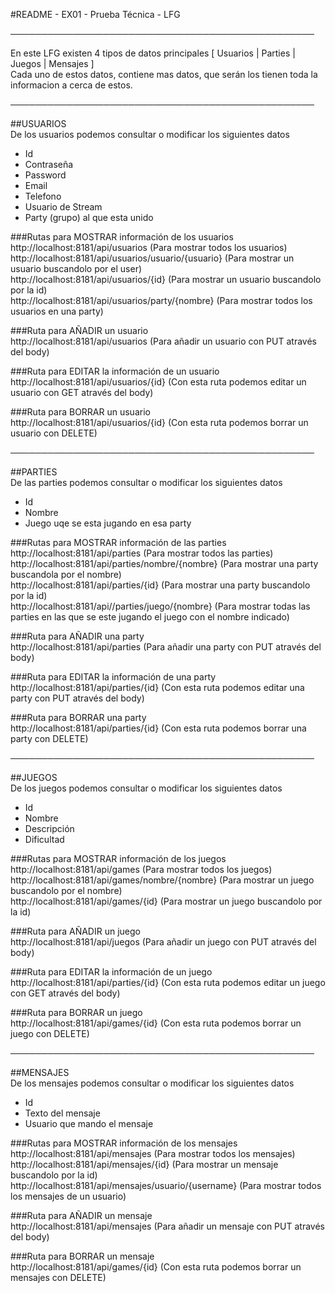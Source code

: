 
#README - EX01 - Prueba Técnica - LFG

─────────────────────────────────────────────────

En este LFG existen 4 tipos de datos principales [ Usuarios | Parties | Juegos | Mensajes ]<br />
Cada uno de estos datos, contiene mas datos, que serán los tienen toda la informacion a cerca de estos.

─────────────────────────────────────────────────

##USUARIOS<br />
De los usuarios podemos consultar o modificar los siguientes datos
- Id
- Contraseña
- Password
- Email
- Telefono
- Usuario de Stream
- Party (grupo) al que esta unido

###Rutas para MOSTRAR información de los usuarios<br />
http://localhost:8181/api/usuarios (Para mostrar todos los usuarios)<br />
http://localhost:8181/api/usuarios/usuario/{usuario} (Para mostrar un usuario buscandolo por el user)<br />
http://localhost:8181/api/usuarios/{id} (Para mostrar un usuario buscandolo por la id)<br />
http://localhost:8181/api/usuarios/party/{nombre} (Para mostrar todos los usuarios en una party)

###Ruta para AÑADIR un usuario<br />
http://localhost:8181/api/usuarios (Para añadir un usuario con PUT através del body)

###Ruta para EDITAR la información de un usuario<br />
http://localhost:8181/api/usuarios/{id} (Con esta ruta podemos editar un usuario con GET através del body) 

###Ruta para BORRAR un usuario<br />
http://localhost:8181/api/usuarios/{id} (Con esta ruta podemos borrar un usuario con DELETE) 

─────────────────────────────────────────────────

##PARTIES<br />
De las parties podemos consultar o modificar los siguientes datos
- Id
- Nombre
- Juego uqe se esta jugando en esa party

###Rutas para MOSTRAR información de las parties<br />
http://localhost:8181/api/parties (Para mostrar todos las parties)<br />
http://localhost:8181/api/parties/nombre/{nombre} (Para mostrar una party buscandola por el nombre)<br />
http://localhost:8181/api/parties/{id} (Para mostrar una party buscandolo por la id)<br />
http://localhost:8181/api//parties/juego/{nombre} (Para mostrar todas las parties en las que se este jugando el juego con el nombre indicado)

###Ruta para AÑADIR una party<br />
http://localhost:8181/api/parties (Para añadir una party con PUT através del body)

###Ruta para EDITAR la información de una party<br />
http://localhost:8181/api/parties/{id} (Con esta ruta podemos editar una party con PUT através del body) 

###Ruta para BORRAR una party<br />
http://localhost:8181/api/parties/{id} (Con esta ruta podemos borrar una party con DELETE) 

─────────────────────────────────────────────────

##JUEGOS<br />
De los juegos podemos consultar o modificar los siguientes datos
- Id
- Nombre
- Descripción
- Dificultad

###Rutas para MOSTRAR información de los juegos<br />
http://localhost:8181/api/games (Para mostrar todos los juegos)<br />
http://localhost:8181/api/games/nombre/{nombre} (Para mostrar un juego buscandolo por el nombre)<br />
http://localhost:8181/api/games/{id} (Para mostrar un juego buscandolo por la id)

###Ruta para AÑADIR un juego<br />
http://localhost:8181/api/juegos (Para añadir un juego con PUT através del body)

###Ruta para EDITAR la información de un juego<br />
http://localhost:8181/api/parties/{id} (Con esta ruta podemos editar un juego con GET através del body) 

###Ruta para BORRAR un juego<br />
http://localhost:8181/api/games/{id} (Con esta ruta podemos borrar un juego con DELETE) 

─────────────────────────────────────────────────

##MENSAJES<br />
De los mensajes podemos consultar o modificar los siguientes datos
- Id
- Texto del mensaje
- Usuario que mando el mensaje

###Rutas para MOSTRAR información de los mensajes<br />
http://localhost:8181/api/mensajes (Para mostrar todos los mensajes)<br />
http://localhost:8181/api/mensajes/{id} (Para mostrar un mensaje buscandolo por la id)<br />
http://localhost:8181/api/mensajes/usuario/{username} (Para mostrar todos los mensajes de un usuario)

###Ruta para AÑADIR un mensaje<br />
http://localhost:8181/api/mensajes (Para añadir un mensaje con PUT através del body)

###Ruta para BORRAR un mensaje<br />
http://localhost:8181/api/games/{id} (Con esta ruta podemos borrar un mensajes con DELETE) 
